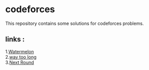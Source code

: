# codeforces
This repository contains some solutions for codeforces problems.
## links :
1.[Watermelon](https://codeforces.com/problemset/problem/4/A) <br />
2.[way too long](https://codeforces.com/problemset/problem/71/A) <br />
3.[Next Round](https://codeforces.com/problemset/problem/158/A)

